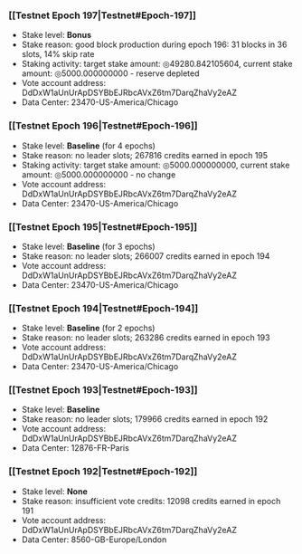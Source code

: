 ### [[Testnet Epoch 197|Testnet#Epoch-197]]
* Stake level: **Bonus**
* Stake reason: good block production during epoch 196: 31 blocks in 36 slots, 14% skip rate
* Staking activity: target stake amount: ◎49280.842105604, current stake amount: ◎5000.000000000 - reserve depleted
* Vote account address: DdDxW1aUnUrApDSYBbEJRbcAVxZ6tm7DarqZhaVy2eAZ
* Data Center: 23470-US-America/Chicago
### [[Testnet Epoch 196|Testnet#Epoch-196]]
* Stake level: **Baseline** (for 4 epochs)
* Stake reason: no leader slots; 267816 credits earned in epoch 195
* Staking activity: target stake amount: ◎5000.000000000, current stake amount: ◎5000.000000000 - no change
* Vote account address: DdDxW1aUnUrApDSYBbEJRbcAVxZ6tm7DarqZhaVy2eAZ
* Data Center: 23470-US-America/Chicago
### [[Testnet Epoch 195|Testnet#Epoch-195]]
* Stake level: **Baseline** (for 3 epochs)
* Stake reason: no leader slots; 266007 credits earned in epoch 194
* Vote account address: DdDxW1aUnUrApDSYBbEJRbcAVxZ6tm7DarqZhaVy2eAZ
* Data Center: 23470-US-America/Chicago
### [[Testnet Epoch 194|Testnet#Epoch-194]]
* Stake level: **Baseline** (for 2 epochs)
* Stake reason: no leader slots; 263286 credits earned in epoch 193
* Vote account address: DdDxW1aUnUrApDSYBbEJRbcAVxZ6tm7DarqZhaVy2eAZ
* Data Center: 23470-US-America/Chicago
### [[Testnet Epoch 193|Testnet#Epoch-193]]
* Stake level: **Baseline**
* Stake reason: no leader slots; 179966 credits earned in epoch 192
* Vote account address: DdDxW1aUnUrApDSYBbEJRbcAVxZ6tm7DarqZhaVy2eAZ
* Data Center: 12876-FR-Paris
### [[Testnet Epoch 192|Testnet#Epoch-192]]
* Stake level: **None**
* Stake reason: insufficient vote credits: 12098 credits earned in epoch 191
* Vote account address: DdDxW1aUnUrApDSYBbEJRbcAVxZ6tm7DarqZhaVy2eAZ
* Data Center: 8560-GB-Europe/London